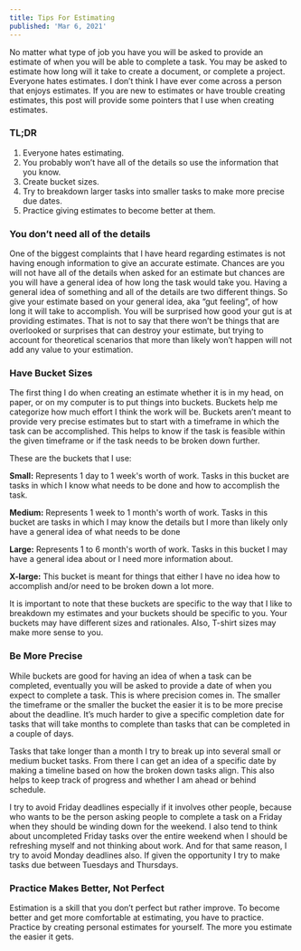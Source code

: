 ```yaml
---
title: Tips For Estimating
published: 'Mar 6, 2021'
---
```


No matter what type of job you have you will be asked to provide an estimate of when you will be able to complete a task. You may be asked to estimate how long will it take to create a document, or complete a project. Everyone hates estimates. I don’t think I have ever come across a person that enjoys estimates. If you are new to estimates or have trouble creating estimates, this post will provide some pointers that I use when creating estimates. 

### TL;DR
1. Everyone hates estimating. 
2. You probably won’t have all of the details so use the information that you know. 
3. Create bucket sizes.
4. Try to breakdown larger tasks into smaller tasks to make more precise due dates.
5. Practice giving estimates to become better at them. 


### You don’t need all of the details
One of the biggest complaints that I have heard regarding estimates is not having enough information to give an accurate estimate. Chances are you will not have all of the details when asked for an estimate but chances are you will have a general idea of how long the task would take you.  Having a general idea of something and all of the details are two different things.  So give your estimate based on your general idea, aka “gut feeling”, of how long it will take to accomplish.  You will be surprised how good your gut is at providing estimates. That is not to say that there won’t be things that are overlooked or surprises that can destroy your estimate, but trying to account for theoretical scenarios that more than likely won’t happen will not add any value to your estimation. 

### Have Bucket Sizes

The first thing I do when creating an estimate whether it is in my head, on paper, or on my computer is to put things into buckets. Buckets help me categorize how much effort I think the work will be.  Buckets aren’t meant to provide very precise estimates but to start with a timeframe in which the task can be accomplished.  This helps to know if the task is feasible within the given timeframe or if the task needs to be broken down further. 

These are the buckets that I use:

**Small:**  Represents 1 day to 1 week's worth of work.  Tasks in this bucket are tasks in which I know what needs to be done and how to accomplish the task. 

**Medium:** Represents 1 week to 1 month's worth of work. Tasks in this bucket are tasks in which I may know the details but I more than likely only have a general idea of what needs to be done

**Large:** Represents 1 to 6 month's worth of work.  Tasks in this bucket  I may have a general idea about or I need more information about.

**X-large:** This bucket is meant for things that either I have no idea how to accomplish and/or need to be broken down a lot more.

It is important to note that these buckets are specific to the way that I like to breakdown my estimates and your buckets should be specific to you.  Your buckets may have different sizes and rationales. Also, T-shirt sizes may make more sense to you.

### Be More Precise
While buckets are good for having an idea of when a task can be completed, eventually you will be asked to provide a date of when you expect to complete a task. This is where precision comes in. The smaller the timeframe or the smaller the bucket the easier it is to be more precise about the deadline. It’s much harder to give a specific completion date for tasks that will take months to complete than tasks that can be completed in a couple of days.

Tasks that take longer than a month I try to break up into several small or medium bucket tasks. From there I can get an idea of a specific date by making a timeline based on how the broken down tasks align.  This also helps to keep track of progress and whether I am ahead or behind schedule.

I try to avoid Friday deadlines especially if it involves other people, because who wants to be the person asking people to complete a task on a Friday when they should be winding down for the weekend. I also tend to think about uncompleted Friday tasks over the entire weekend when I should be refreshing myself and not thinking about work.  And for that same reason, I try to avoid Monday deadlines also. If given the opportunity I try to make tasks due between Tuesdays and Thursdays.

### Practice Makes Better, Not Perfect
Estimation is a skill that you don’t perfect but rather improve. To become better and get more comfortable at estimating, you have to practice.  Practice by creating personal estimates for yourself. The more you estimate the easier it gets.  
